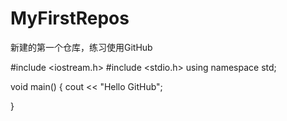 # MyFirstRepos
新建的第一个仓库，练习使用GitHub

#include <iostream.h>
#include <stdio.h>
using namespace std;

void main()
{
  cout << "Hello GitHub";


}
